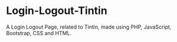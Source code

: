 # Login-Logout-Tintin
A Login Logout Page, related to Tintin, made using PHP, JavaScript, Bootstrap, CSS and HTML.
